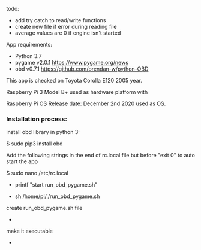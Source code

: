 todo:
- add try catch to read/write functions
- create new file if error during reading file
- average values are 0 if engine isn't started

App requirements:
* Python 3.7
* pygame v2.0.1 https://www.pygame.org/news
* obd v0.7.1 https://github.com/brendan-w/python-OBD

This app is checked on Toyota Corolla E120 2005 year.

Raspberry Pi 3 Model B+ used as hardware platform with 

Raspberry Pi OS Release date: December 2nd 2020 used as OS.


<h3> Installation process:</h3>

install obd library in python 3:

$ sudo pip3 install obd

Add the following strings in the end of rc.local file but before "exit 0" to auto start the app

$ sudo nano /etc/rc.local

 - printf "start run_obd_pygame.sh"

 - sh /home/pi/./run_obd_pygame.sh

create run_obd_pygame.sh file

-

make it executable

-





